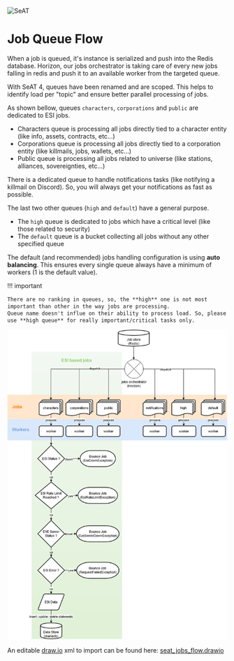 ![SeAT](https://i.imgur.com/aPPOxSK.png)

# Job Queue Flow

When a job is queued, it's instance is serialized and push into the Redis database.
Horizon, our jobs orchestrator is taking care of every new jobs falling in redis and push it to an available worker from the targeted queue.

With SeAT 4, queues have been renamed and are scoped. This helps to identify load per "topic" and ensure better parallel processing of jobs.

As shown bellow, queues `characters`, `corporations` and `public` are dedicated to ESI jobs.

- Characters queue is processing all jobs directly tied to a character entity (like info, assets, contracts, etc...)
- Corporations queue is processing all jobs directly tied to a corporation entity (like killmails, jobs, wallets, etc...)
- Public queue is processing all jobs related to universe (like stations, alliances, sovereignties, etc...)

There is a dedicated queue to handle notifications tasks (like notifying a killmail on Discord).
So, you will always get your notifications as fast as possible.

The last two other queues (`high` and `default`) have a general purpose.

- The `high` queue is dedicated to jobs which have a critical level (like those related to security)
- The `default` queue is a bucket collecting all jobs without any other specified queue

The default (and recommended) jobs handling configuration is using **auto balancing**.
This ensures every single queue always have a minimum of workers (1 is the default value).

!!! important

    There are no ranking in queues, so, the **high** one is not most important than other in the way jobs are processing.
    Queue name doesn't influe on their ability to process load. So, please use **high queue** for really important/critical tasks only.

![Flow](../img/seat_jobs_flow.png)

An editable [draw.io](https://www.draw.io/) xml to import can be found here: [seat_jobs_flow.drawio](../img/seat_jobs_flow.drawio)
